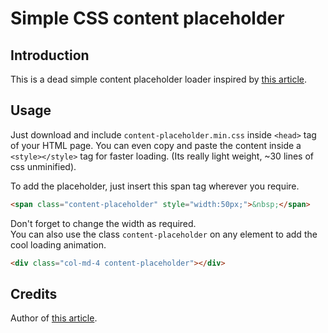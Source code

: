 # Simple CSS content placeholder
## Introduction
This is a dead simple content placeholder loader inspired by [this article](https://cloudcannon.com/deconstructions/2014/11/15/facebook-content-placeholder-deconstruction.html).

## Usage
Just download and include `content-placeholder.min.css` inside `<head>` tag of your HTML page. You can even copy and paste the content inside a `<style></style>` tag for faster loading. (Its really light weight, ~30 lines of css unminified).

To add the placeholder, just insert this span tag wherever you require.

```html
<span class="content-placeholder" style="width:50px;">&nbsp;</span>
```
Don't forget to change the width as required.  
You can also use the class `content-placeholder` on any element to add the cool loading animation.
```html
<div class="col-md-4 content-placeholder"></div>
```
## Credits
Author of [this article](https://cloudcannon.com/deconstructions/2014/11/15/facebook-content-placeholder-deconstruction.html).
